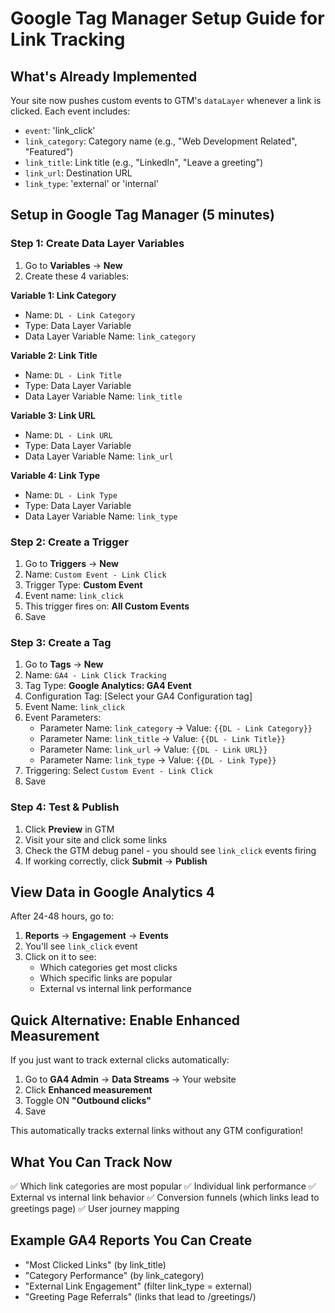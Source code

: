 # Google Tag Manager Setup Guide for Link Tracking

## What's Already Implemented

Your site now pushes custom events to GTM's `dataLayer` whenever a link is clicked. Each event includes:
- `event`: 'link_click'
- `link_category`: Category name (e.g., "Web Development Related", "Featured")
- `link_title`: Link title (e.g., "LinkedIn", "Leave a greeting")
- `link_url`: Destination URL
- `link_type`: 'external' or 'internal'

## Setup in Google Tag Manager (5 minutes)

### Step 1: Create Data Layer Variables

1. Go to **Variables** → **New**
2. Create these 4 variables:

**Variable 1: Link Category**
- Name: `DL - Link Category`
- Type: Data Layer Variable
- Data Layer Variable Name: `link_category`

**Variable 2: Link Title**
- Name: `DL - Link Title`
- Type: Data Layer Variable
- Data Layer Variable Name: `link_title`

**Variable 3: Link URL**
- Name: `DL - Link URL`
- Type: Data Layer Variable
- Data Layer Variable Name: `link_url`

**Variable 4: Link Type**
- Name: `DL - Link Type`
- Type: Data Layer Variable
- Data Layer Variable Name: `link_type`

### Step 2: Create a Trigger

1. Go to **Triggers** → **New**
2. Name: `Custom Event - Link Click`
3. Trigger Type: **Custom Event**
4. Event name: `link_click`
5. This trigger fires on: **All Custom Events**
6. Save

### Step 3: Create a Tag

1. Go to **Tags** → **New**
2. Name: `GA4 - Link Click Tracking`
3. Tag Type: **Google Analytics: GA4 Event**
4. Configuration Tag: [Select your GA4 Configuration tag]
5. Event Name: `link_click`
6. Event Parameters:
   - Parameter Name: `link_category` → Value: `{{DL - Link Category}}`
   - Parameter Name: `link_title` → Value: `{{DL - Link Title}}`
   - Parameter Name: `link_url` → Value: `{{DL - Link URL}}`
   - Parameter Name: `link_type` → Value: `{{DL - Link Type}}`
7. Triggering: Select `Custom Event - Link Click`
8. Save

### Step 4: Test & Publish

1. Click **Preview** in GTM
2. Visit your site and click some links
3. Check the GTM debug panel - you should see `link_click` events firing
4. If working correctly, click **Submit** → **Publish**

## View Data in Google Analytics 4

After 24-48 hours, go to:
1. **Reports** → **Engagement** → **Events**
2. You'll see `link_click` event
3. Click on it to see:
   - Which categories get most clicks
   - Which specific links are popular
   - External vs internal link performance

## Quick Alternative: Enable Enhanced Measurement

If you just want to track external clicks automatically:

1. Go to **GA4 Admin** → **Data Streams** → Your website
2. Click **Enhanced measurement**
3. Toggle ON **"Outbound clicks"**
4. Save

This automatically tracks external links without any GTM configuration!

## What You Can Track Now

✅ Which link categories are most popular
✅ Individual link performance
✅ External vs internal link behavior
✅ Conversion funnels (which links lead to greetings page)
✅ User journey mapping

## Example GA4 Reports You Can Create

- "Most Clicked Links" (by link_title)
- "Category Performance" (by link_category)
- "External Link Engagement" (filter link_type = external)
- "Greeting Page Referrals" (links that lead to /greetings/)
